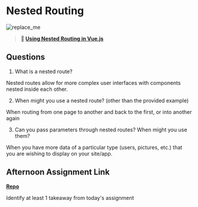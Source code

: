 # Nested Routing

![replace_me](https://codeworks.blob.core.windows.net/public/assets/img/illustrations/placeholder.svg)

> **📖 [Using Nested Routing in Vue.js](https://codeworksacademy.com/fs-student-guide/resources/wk6/04-Child-Routes)**

## Questions

1. What is a nested route?

  Nested routes allow for more complex user interfaces with components nested inside each other.

2. When might you use a nested route? (other than the provided example)

  When routing from one page to another and back to the first, or into another again

3. Can you pass parameters through nested routes? When might you use them?

  When you have more data of a particular type (users, pictures, etc.) that you are wishing to display on your site/app.

## Afternoon Assignment Link

**[Repo](https://github.com/LizMadsen/Blogger)**

Identify at least 1 takeaway from today's assignment

  